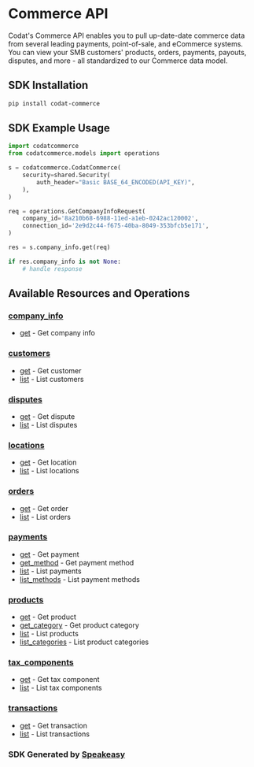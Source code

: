 # Commerce API

Codat's Commerce API enables you to pull up-date-date commerce data from several leading payments, point-of-sale, and eCommerce systems.
You can view your SMB customers' products, orders, payments, payouts, disputes, and more - all standardized to our Commerce data model.

<!-- Start SDK Installation -->
## SDK Installation

```bash
pip install codat-commerce
```
<!-- End SDK Installation -->

## SDK Example Usage
<!-- Start SDK Example Usage -->
```python
import codatcommerce
from codatcommerce.models import operations

s = codatcommerce.CodatCommerce(
    security=shared.Security(
        auth_header="Basic BASE_64_ENCODED(API_KEY)",
    ),
)

req = operations.GetCompanyInfoRequest(
    company_id='8a210b68-6988-11ed-a1eb-0242ac120002',
    connection_id='2e9d2c44-f675-40ba-8049-353bfcb5e171',
)

res = s.company_info.get(req)

if res.company_info is not None:
    # handle response
```
<!-- End SDK Example Usage -->

<!-- Start SDK Available Operations -->
## Available Resources and Operations


### [company_info](docs/companyinfo/README.md)

* [get](docs/companyinfo/README.md#get) - Get company info

### [customers](docs/customers/README.md)

* [get](docs/customers/README.md#get) - Get customer
* [list](docs/customers/README.md#list) - List customers

### [disputes](docs/disputes/README.md)

* [get](docs/disputes/README.md#get) - Get dispute
* [list](docs/disputes/README.md#list) - List disputes

### [locations](docs/locations/README.md)

* [get](docs/locations/README.md#get) - Get location
* [list](docs/locations/README.md#list) - List locations

### [orders](docs/orders/README.md)

* [get](docs/orders/README.md#get) - Get order
* [list](docs/orders/README.md#list) - List orders

### [payments](docs/payments/README.md)

* [get](docs/payments/README.md#get) - Get payment
* [get_method](docs/payments/README.md#get_method) - Get payment method
* [list](docs/payments/README.md#list) - List payments
* [list_methods](docs/payments/README.md#list_methods) - List payment methods

### [products](docs/products/README.md)

* [get](docs/products/README.md#get) - Get product
* [get_category](docs/products/README.md#get_category) - Get product category
* [list](docs/products/README.md#list) - List products
* [list_categories](docs/products/README.md#list_categories) - List product categories

### [tax_components](docs/taxcomponents/README.md)

* [get](docs/taxcomponents/README.md#get) - Get tax component
* [list](docs/taxcomponents/README.md#list) - List tax components

### [transactions](docs/transactions/README.md)

* [get](docs/transactions/README.md#get) - Get transaction
* [list](docs/transactions/README.md#list) - List transactions
<!-- End SDK Available Operations -->

### SDK Generated by [Speakeasy](https://docs.speakeasyapi.dev/docs/using-speakeasy/client-sdks)
